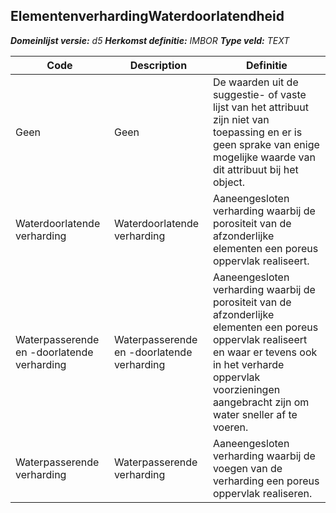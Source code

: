 ﻿## ElementenverhardingWaterdoorlatendheid

*__Domeinlijst versie:__ d5*
*__Herkomst definitie:__ IMBOR*
*__Type veld:__ TEXT*

|__Code__ |__Description__ |__Definitie__	|
|	---	|	---	|   ---	| 
| Geen | Geen | De waarden uit de suggestie- of vaste lijst van het attribuut zijn niet van toepassing en er is geen sprake van enige mogelijke waarde van dit attribuut bij het object. |
| Waterdoorlatende verharding | Waterdoorlatende verharding | Aaneengesloten verharding waarbij de porositeit van de afzonderlijke elementen een poreus oppervlak realiseert. |
| Waterpasserende en -doorlatende verharding | Waterpasserende en -doorlatende verharding | Aaneengesloten verharding waarbij de porositeit van de afzonderlijke elementen een poreus oppervlak realiseert en waar er tevens ook in het verharde oppervlak voorzieningen aangebracht zijn om water sneller af te voeren. |
| Waterpasserende verharding | Waterpasserende verharding | Aaneengesloten verharding waarbij de voegen van de verharding een poreus oppervlak realiseren. |
